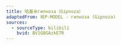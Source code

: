 ```yaml
---
title: 哈基米гипноза（Gipnoza）
adaptedFrom: 核P-MODEL - гипноза (Gipnoza)
sources:
  - sourceType: bilibili
    bvid: BV1Q8GAzkETR
---
```

